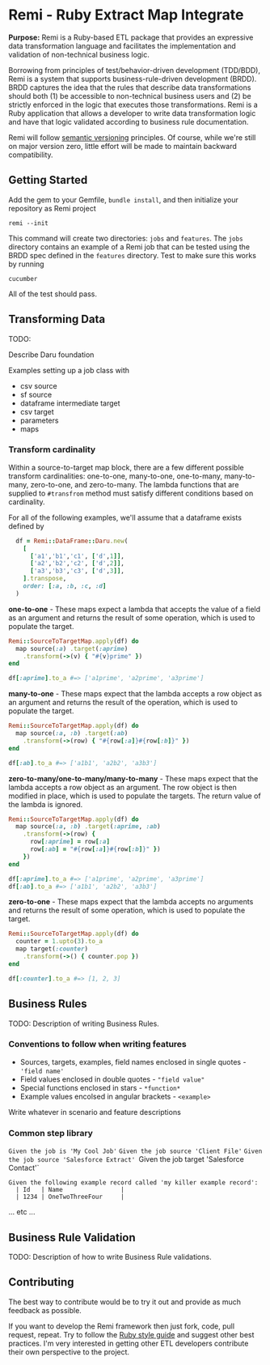 # Remi - Ruby Extract Map Integrate

**Purpose:** Remi is a Ruby-based ETL package that provides an
expressive data transformation language and facilitates the
implementation and validation of non-technical business logic.

Borrowing from principles of test/behavior-driven development
(TDD/BDD), Remi is a system that supports business-rule-driven
development (BRDD).  BRDD captures the idea that the rules that
describe data transformations should both (1) be accessible to
non-technical business users and (2) be strictly enforced in the logic
that executes those transformations.  Remi is a Ruby application
that allows a developer to write data transformation logic and have
that logic validated according to business rule documentation.


Remi will follow [semantic versioning](http://semver.org/) principles.
Of course, while we're still on major version zero, little effort will
be made to maintain backward compatibility.

## Getting Started

Add the gem to your Gemfile, `bundle install`, and then initialize your repository as
Remi project

    remi --init

This command will create two directories: `jobs` and `features`.  The
`jobs` directory contains an example of a Remi job that can be tested
using the BRDD spec defined in the `features` directory.  Test to make
sure this works by running

    cucumber

All of the test should pass.

## Transforming Data

TODO:

Describe Daru foundation

Examples setting up a job class with
* csv source
* sf source
* dataframe intermediate target
* csv target
* parameters
* maps


### Transform cardinality

Within a source-to-target map block, there are a few different
possible transform cardinalities: one-to-one, many-to-one, one-to-many,
many-to-many, zero-to-one, and zero-to-many.  The lambda functions that
are supplied to `#transfrom` method must satisfy different conditions based
on cardinality.

For all of the following examples, we'll assume that a dataframe exists defined by
````ruby
  df = Remi::DataFrame::Daru.new(
    [
      ['a1','b1','c1', ['d',1]],
      ['a2','b2','c2', ['d',2]],
      ['a3','b3','c3', ['d',3]],
    ].transpose,
    order: [:a, :b, :c, :d]
  )
````

**one-to-one** - These maps expect a lambda that accepts the value of a
field as an argument and returns the result of some operation, which
is used to populate the target.

````ruby
Remi::SourceToTargetMap.apply(df) do
  map source(:a) .target(:aprime)
    .transform(->(v) { "#{v}prime" })
end

df[:aprime].to_a #=> ['a1prime', 'a2prime', 'a3prime']
````

**many-to-one** - These maps expect that the lambda accepts a row object as an argument
and returns the result of the operation, which is used to populate the target.

````ruby
Remi::SourceToTargetMap.apply(df) do
  map source(:a, :b) .target(:ab)
    .transform(->(row) { "#{row[:a]}#{row[:b]}" })
end

df[:ab].to_a #=> ['a1b1', 'a2b2', 'a3b3']
````

**zero-to-many/one-to-many/many-to-many** - These maps expect that the
lambda accepts a row object as an argument.  The row object is then
modified in place, which is used to populate the targets.  The return
value of the lambda is ignored.

````ruby
Remi::SourceToTargetMap.apply(df) do
  map source(:a, :b) .target(:aprime, :ab)
    .transform(->(row) {
      row[:aprime] = row[:a]
      row[:ab] = "#{row[:a]}#{row[:b]}" })
    })
end

df[:aprime].to_a #=> ['a1prime', 'a2prime', 'a3prime']
df[:ab].to_a #=> ['a1b1', 'a2b2', 'a3b3']
````

**zero-to-one** - These maps expect that the lambda accepts no arguments and returns the
result of some operation, which is used to populate the target.

````ruby
Remi::SourceToTargetMap.apply(df) do
  counter = 1.upto(3).to_a
  map target(:counter)
    .transform(->() { counter.pop })
end

df[:counter].to_a #=> [1, 2, 3]
````


## Business Rules

TODO: Description of writing Business Rules.

### Conventions to follow when writing features

* Sources, targets, examples, field names enclosed in single quotes - `'field name'`
* Field values enclosed in double quotes - `"field value"`
* Special functions enclosed in stars - `*function*`
* Example values encolsed in angular brackets - `<example>`

Write whatever in scenario and feature descriptions

### Common step library


`Given the job is 'My Cool Job'`
`Given the job source 'Client File'`
`Given the job source 'Salesforce Extract'
`Given the job target 'Salesforce Contact'`

    Given the following example record called 'my killer example record':
      | Id   | Name                |
      | 1234 | OneTwoThreeFour     |

... etc ...

## Business Rule Validation

TODO: Description of how to write Business Rule validations.





## Contributing

The best way to contribute would be to try it out and provide as much
feedback as possible.

If you want to develop the Remi framework then just fork, code, pull
request, repeat.  Try to follow the
[Ruby style guide](https://github.com/styleguide/ruby) and suggest
other best practices.  I'm very interested in getting other ETL
developers contribute their own perspective to the project.
